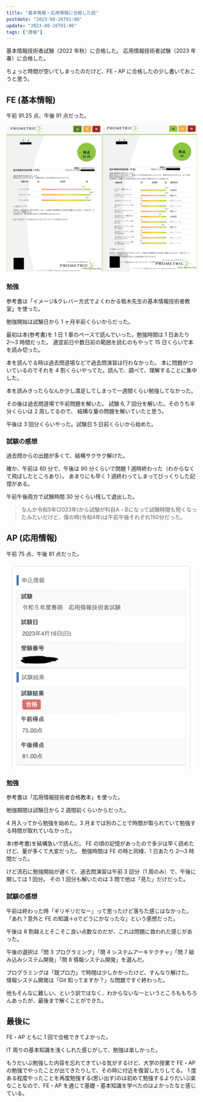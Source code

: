```yaml
---
title: "基本情報・応用情報に合格した話"
postdate: "2023-08-26T01:06"
update: "2023-08-26T01:06"
tags: ["資格"]
---
```


<!-- textlint-disable ja-technical-writing/max-kanji-continuous-len -->

基本情報技術者試験（2022 年秋）に合格した。
応用情報技術者試験（2023 年春）に合格した。

ちょっと時間が空いてしまったのだけど、FE・AP に合格したの少し書いておこうと思う。

## FE (基本情報)

午前 91.25 点、午後 91 点だった。

![fe_result](./fe_result.png)

### 勉強

参考書は「イメージ&クレバー方式でよくわかる栢木先生の基本情報技術者教室」を使った。

勉強開始は試験日から 1 ヶ月半前くらいからだった。

最初は本(参考書)を 1 日 1 章のペースで読んでいった。勉強時間は 1 日あたり 2〜3 時間だった。
適宜前日や数日前の範囲を読むのもやって 15 日くらいで本を読み切った。

本を読んでる時は過去問道場などで過去問演習は行わなかった。
本に問題がついているのでそれを 4 割くらいやってた。読んで、調べて、理解することに集中した。

本を読みきったらなんか少し満足してしまって一週間くらい勉強してなかった。

その後は過去問道場で午前問題を解いた。
試験 6, 7 回分を解いた。そのうち半分くらいは 2 周してるので、
結構な量の問題を解いていたと思う。

午後は 3 回分くらいやった。試験日 5 日前くらいから始めた。

### 試験の感想

過去問からの出題が多くて、結構サクサク解けた。

確か、午前は 60 分で、午後は 90 分くらいで問題 1 週時終わった（わからなくて飛ばしたところあり）。
あまりにも早く 1 週終わってしまってびっくりした記憶がある。

午前午後両方で試験時間 30 分くらい残して退出した。

> なんか令和5年(2023年)から試験が科目A・Bになって試験時間も短くなったみたいだけど、僕の時(令和4年)は午前午後それぞれ150分だった。

## AP (応用情報)

午前 75 点、午後 81 点だった。

![ap_result](./ap_result.png)

### 勉強

参考書は「応用情報技術者合格教本」を使った。

勉強期間は試験日から 2 週間前くらいからだった。

4 月入ってから勉強を始めた。3 月までは別のことで時間が取られていて勉強する時間が取れていなかった。

本(参考書)を結構急いで読んだ。
FE の頃の記憶があったので多少は早く読めたけど、量が多くて大変だった。
勉強時間は FE の時と同様、1 日あたり 2〜3 時間だった。

けど流石に勉強開始が遅くて、過去問演習は午前 3 回分（1 周のみ）で、午後に関しては 1 回分。
その 1 回分も解いたのは 3 問で他は「見た」だけだった。

### 試験の感想

午前は終わった時「ギリギリだなー」って思ったけど落ちた感じはなかった。「あれ？意外と FE の知識＋αでどうにかなったな」という感想だった。

午後は 8 割越えとそこそこ良い点数なのだが、これは問題に救われた感じがあった。

午後の選択は「問 3 プログラミング」「問 4 システムアーキテクチャ」「問 7 組み込みシステム開発」「問 8 情報システム開発」を選んだ。

プログラミングは「競プロ力」で時間は少しかかったけど、すんなり解けた。
情報システム開発は「Git 知ってますか？」な問題ですぐ終わった。

他もそんなに難しい、という訳ではなく、わからないなーというところももちろんあったが、最後まで解くことができた。

## 最後に

FE・AP ともに 1 回で合格できてよかった。

IT 周りの基本知識を浅くしれた感じがして、勉強は楽しかった。

もうだいぶ勉強した内容を忘れてきている気がするけど、大学の授業で FE・AP の勉強でやったことが出てきたりして、その時に付近を復習したりしてる。
1 度ある程度やったことを再度勉強する(思い出す)のは初めて勉強するよりだいぶ楽なことなので、FE・AP を通じて基礎・基本知識を学べたのはよかったなと感じている。
